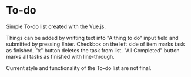 # To-do

Simple To-do list created with the Vue.js.

Things can be added by writting text into "A thing to do" input field and submitted by pressing Enter.
Checkbox on the left side of item marks task as finished, "x" button deletes the task from list.
"All Completed" button marks all tasks as finished with line-through.

Current style and functionality of the To-do list are not final.
